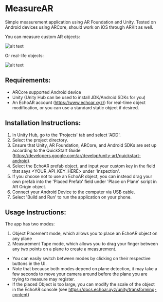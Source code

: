 # MeasureAR
Simple measurement application using AR Foundation and Unity. Tested on Android devices using ARCore, should work on iOS through ARKit as well.

You can measure custom AR objects:

![alt text](https://i.imgur.com/NfSISW4.jpg)

Or real-life objects:

![alt text](https://i.imgur.com/coS5PhQ.jpg)


## Requirements:
- ARCore supported Android device
- Unity (Unity Hub can be used to install JDK/Android SDKs for you)
- An EchoAR account (https://www.echoar.xyz/) for real-time object modification, or you can use a standard static object if desired.

## Installation Instructions:
1. In Unity Hub, go to the 'Projects' tab and select 'ADD'.
2. Select the project directory.
3. Ensure that Unity, AR Foundation, ARCore, and Android SDKs are set up according to the QuickStart Guide (https://developers.google.com/ar/develop/unity-arf/quickstart-android).
4. Select the EchoAR prefab object, and input your custom key in the field that says <YOUR_API_KEY_HERE> under 'Inspection'.
5. If you choose not to use an EchoAR object, you can instead drag your own prefab into the 'Placed Prefab' field under 'Place on Plane' script in AR Origin object.
6. Connect your Android Device to the computer via USB cable.
7. Select 'Build and Run' to run the application on your phone.

## Usage Instructions:
The app has two modes:
1. Object Placement mode, which allows you to place an EchoAR object on any plane
2. Measurement Tape mode, which allows you to drag your finger between any two points on a plane to create a measurement.

- You can easily switch between modes by clicking on their respective buttons in the UI. 
- Note that because both modes depend on plane detection, it may take a few seconds to move your camera around before the plane you are trying to measure may register.
- If the placed Object is too large, you can modify the scale of the object in the EchoAR console (see https://docs.echoar.xyz/unity/transforming-content)
